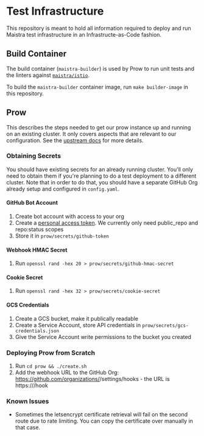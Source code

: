 # Test Infrastructure

This repository is meant to hold all information required to deploy and run Maistra test infrastructure in an Infrastructe-as-Code fashion.

## Build Container

The build container (`maistra-builder`) is used by Prow to run unit tests and the linters against [`maistra/istio`](https://github.com/maistra/istio). 

To build the `maistra-builder` container image, run `make builder-image` in this repository.

## Prow

This describes the steps needed to get our prow instance up and running on an existing cluster. It only covers aspects that are relevant to our configuration. See the [upstream docs](https://github.com/kubernetes/test-infra/blob/master/prow/getting_started_deploy.md) for more details.

### Obtaining Secrets

You should have existing secrets for an already running cluster. You'll only need to obtain them if you're planning to do a test deployment to a different cluster. Note that in order to do that, you should have a separate GitHub Org already setup and configured in `config.yaml`.

#### GitHub Bot Account

1. Create bot account with access to your org
1. Create a [personal access token](https://github.com/settings/tokens). We currently only need public_repo and repo:status scopes
1. Store it in `prow/secrets/github-token`

#### Webhook HMAC Secret

1. Run `openssl rand -hex 20 > prow/secrets/github-hmac-secret`

#### Cookie Secret

1. Run `openssl rand -hex 32 > prow/secrets/cookie-secret`

#### GCS Credentials

1. Create a GCS bucket, make it publically readable
1. Create a Service Account, store API credentials in `prow/secrets/gcs-credentials.json`
1. Give the Service Account write permissions to the bucket you created

### Deploying Prow from Scratch

1. Run `cd prow && ./create.sh`
1. Add the webhook URL to the GitHub Org: https://github.com/organizations/<org>/settings/hooks - the URL is https://<prow-url>/hook

### Known Issues

- Sometimes the letsencrypt certificate retrieval will fail on the second route due to rate limiting. You can copy the certificate over manually in that case.
